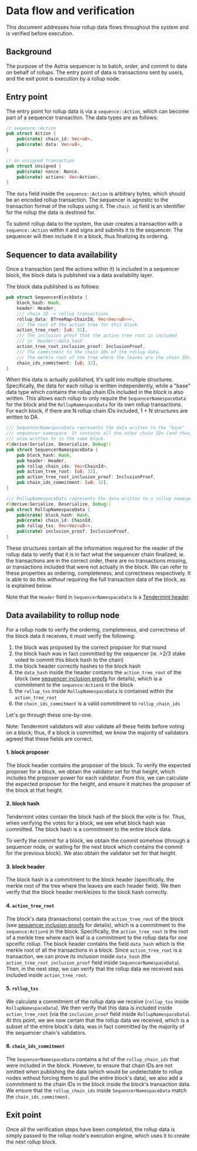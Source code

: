 # Data flow and verification

This document addresses how rollup data flows throughout the system and is verified before execution.

## Background

The purpose of the Astria sequencer is to batch, order, and commit to data on behalf of rollups. The entry point of data is transactions sent by users, and the exit point is execution by a rollup node.

## Entry point

The entry point for rollup data is via a `sequence::Action`, which can become part of a sequencer transaction. The data types are as follows:

```rust
// sequence::Action
pub struct Action {
    pub(crate) chain_id: Vec<u8>,
    pub(crate) data: Vec<u8>,
}
```

```rust
// an unsigned transaction
pub struct Unsigned {
    pub(crate) nonce: Nonce,
    pub(crate) actions: Vec<Action>,
}
```

The `data` field inside the `sequence::Action` is arbitrary bytes, which should be an encoded rollup transaction. The sequencer is agnostic to the transaction format of the rollups using it. The `chain_id` field is an identifier for the rollup the data is destined for.

To submit rollup data to the system, the user creates a transaction with a `sequence::Action` within it and signs and submits it to the sequencer. The sequencer will then include it in a block, thus finalizing its ordering.

## Sequencer to data availability

Once a transaction (and the actions within it) is included in a sequencer block, the block data is published via a data availability layer.

The block data published is as follows:

```rust
pub struct SequencerBlockData {
    block_hash: Hash,
    header: Header,
    /// chain ID -> rollup transactions
    rollup_data: BTreeMap<ChainId, Vec<Vec<u8>>>,
    /// The root of the action tree for this block.
    action_tree_root: [u8; 32],
    /// The inclusion proof that the action tree root is included
    /// in `Header::data_hash`.
    action_tree_root_inclusion_proof: InclusionProof,
    /// The commitment to the chain IDs of the rollup data.
    /// The merkle root of the tree where the leaves are the chain IDs.
    chain_ids_commitment: [u8; 32],
}
```

When this data is actually published, it's split into multiple structures. Specifically, the data for each rollup is written independently, while a "base" data type which contains the rollup chain IDs  included in the block is also written. This allows each rollup to only require the `SequencerNamespaceData` for the block and the `RollupNamespaceData` for its own rollup transactions. For each block, if there are N rollup chain IDs included, 1 + N structures are written to DA.

```rust
/// SequencerNamespaceData represents the data written to the "base"
/// sequencer namespace. It contains all the other chain IDs (and thus, namespaces) that were
/// also written to in the same block.
#[derive(Serialize, Deserialize, Debug)]
pub struct SequencerNamespaceData {
    pub block_hash: Hash,
    pub header: Header,
    pub rollup_chain_ids: Vec<ChainId>,
    pub action_tree_root: [u8; 32],
    pub action_tree_root_inclusion_proof: InclusionProof,
    pub chain_ids_commitment: [u8; 32],
}
```

```rust
/// RollupNamespaceData represents the data written to a rollup namespace.
#[derive(Serialize, Deserialize, Debug)]
pub struct RollupNamespaceData {
    pub(crate) block_hash: Hash,
    pub(crate) chain_id: ChainId,
    pub rollup_txs: Vec<Vec<u8>>,
    pub(crate) inclusion_proof: InclusionProof,
}
```

These structures contain all the information required for the reader of the rollup data to verify that it is in fact what the sequencer chain finalized; ie. the transactions are in the correct order, there are no transactions missing, or transactions included that were not actually in the block. We can refer to these properties as ordering, completeness, and correctness respectively. It is able to do this *without* requiring the full transaction data of the block, as is explained below.

Note that the `Header` field in `SequencerNamespaceData` is a [Tendermint header](https://github.com/informalsystems/tendermint-rs/blob/4d81b67c28510db7d2d99ed62ebfa9fdf0e02141/tendermint/src/block/header.rs#L25).

## Data availability to rollup node

For a rollup node to verify the ordering, completeness, and correctness of the block data it receives, it must verify the following:

1. the block was proposed by the correct proposer for that round
2. the block hash was in fact committed by the sequencer (ie. >2/3 stake voted to commit this block hash to the chain)
3. the block header correctly hashes to the block hash
4. the `data_hash` inside the header contains the `action_tree_root` of the block (see [sequencer inclusion proofs](sequencer-inclusion-proofs.md) for details), which is a commitment to the `sequence:Action`s in the block
5. the `rollup_txs` inside `RollupNamespaceData` is contained within the `action_tree_root`
6. the `chain_ids_commitment` is a valid commitment to `rollup_chain_ids`

Let's go through these one-by-one.

Note: Tendermint validators will also validate all these fields before voting on a block; thus, if a block is committed, we know the majority of validators agreed that these fields are correct.

#### 1. block proposer

The block header contains the proposer of the block. To verify the expected proposer for a block, we obtain the validator set for that height, which includes the proposer power for each validator. From this, we can calculate the expected proposer for the height, and ensure it matches the proposer of the block at that height.

#### 2. block hash

Tendermint votes contain the block hash of the block the vote is for. Thus, when verifying the votes for a block, we see what block hash was committed. The block hash is a commitment to the entire block data.

To verify the commit for a block, we obtain the commit somehow (through a sequencer node, or waiting for the next block which contains the commit for the previous block). We also obtain the validator set for that height.

#### 3. block header

The block hash is a commitment to the block header (specifically, the merkle root of the tree where the leaves are each header field). We then verify that the block header merkleizes to the block hash correctly.

#### 4. `action_tree_root`

The block's data (transactions) contain the `action_tree_root` of the block (see [sequencer inclusion proofs](sequencer-inclusion-proofs.md) for details), which is a commitment to the `sequence:Action`s in the block. Specifically, the `action_tree_root` is the root of a merkle tree where each leaf is a commitment to the rollup data for one spceific rollup. The block header contains the field `data_hash` which is the merkle root of all the transactions in a block. Since `action_tree_root` is a transaction, we can prove its inclusion inside `data_hash` (the `action_tree_root_inclusion_proof` field inside `SequencerNamespaceData`). Then, in the next step, we can verify that the rollup data we received was included inside `action_tree_root`.

#### 5. `rollup_txs`

We calculate a commitment of the rollup data we receive (`rollup_txs` inside `RollupNamespaceData`). We then verify that this data is included inside `action_tree_root` (via the `inclusion_proof` field inside `RollupNamespaceData`). At this point, we are now certain that the rollup data we received, which is a subset of the entire block's data, was in fact committed by the majority of the sequencer chain's validators.

#### 6. `chain_ids_commitment`

The `SequencerNamespaceData` contains a list of the `rollup_chain_ids` that were included in the block. However, to ensure that chain IDs are not omitted when publishing the data (which would be undetectable to rollup nodes without forcing them to pull the entire block's data), we also add a commitment to the chain IDs in the block inside the block's transaction data. We ensure that the `rollup_chain_ids` inside `SequencerNamespaceData` match the `chain_ids_commitment`.

## Exit point

Once all the verification steps have been completed, the rollup data is simply passed to the rollup node's execution engine, which uses it to create the next rollup block.

